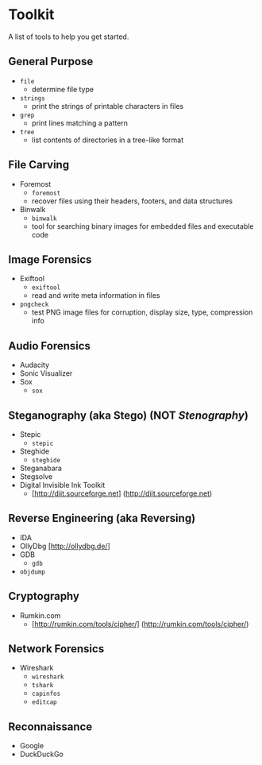 # Toolkit

A list of tools to help you get started.

## General Purpose
* ``file``
  * determine file type
* ``strings``
  * print the strings of printable characters in files
* ``grep``
  * print lines matching a pattern
* ``tree``
  * list contents of directories in a tree-like format

## File Carving
* Foremost
  * ``foremost``
  * recover files using their headers, footers, and data structures
* Binwalk
  * ``binwalk``
  * tool for searching binary images for embedded files and executable code

## Image Forensics
* Exiftool
  * ``exiftool``
  * read and write meta information in files
* ``pngcheck``
  * test PNG image files for corruption, display size, type, compression info

## Audio Forensics
* Audacity
* Sonic Visualizer
* Sox
  * ``sox``

## Steganography (aka Stego) (NOT _Stenography_)
* Stepic
  * ``stepic``
* Steghide
  * ``steghide``
* Steganabara
* Stegsolve
* Digital Invisible Ink Toolkit
  * [http://diit.sourceforge.net] (http://diit.sourceforge.net)

## Reverse Engineering (aka Reversing)
* IDA
* OllyDbg [http://ollydbg.de/]
* GDB
  * ``gdb``
* ``objdump``

## Cryptography
* Rumkin.com
  * [http://rumkin.com/tools/cipher/] (http://rumkin.com/tools/cipher/)

## Network Forensics
* Wireshark
  * ``wireshark``
  * ``tshark``
  * ``capinfos``
  * ``editcap``

## Reconnaissance
* Google
* DuckDuckGo
